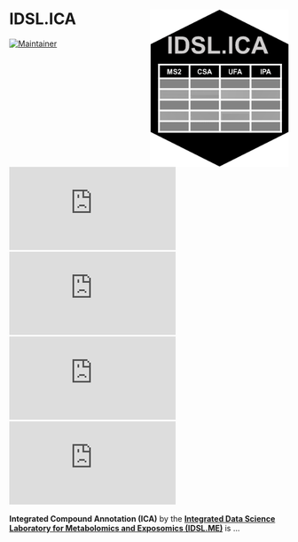 # IDSL.ICA <img src='https://github.com/idslme/IDSL.ICA/blob/main/ICA_educational_files/Figures/IDSL.CSA-logo.png?raw=true' width="250px" align="right" />

<!-- badges: start -->
[![Maintainer](https://img.shields.io/badge/maintainer-Sadjad_Fakouri_Baygi-blue)](https://github.com/sajfb)
[![CRAN status](https://www.r-pkg.org/badges/version/IDSL.ICA)](https://cran.r-project.org/package=IDSL.ICA)
![](http://cranlogs.r-pkg.org/badges/IDSL.ICA?color=orange)
![](http://cranlogs.r-pkg.org/badges/grand-total/IDSL.ICA?color=brightgreen)
[![Dependencies](https://tinyverse.netlify.com/badge/IDSL.ICA)](https://cran.r-project.org/package=IDSL.ICA)
<!-- badges: end -->

**Integrated Compound Annotation (ICA)** by the [**Integrated Data Science Laboratory for Metabolomics and Exposomics (IDSL.ME)**](https://www.idsl.me/) is ...